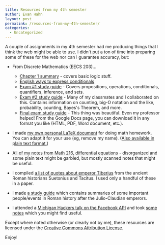 ```yaml
---
title: Resources from my 4th semester
author: Evan Hahn
layout: post
permalink: /resources-from-my-4th-semester/
categories:
  - Uncategorized
---
```

A couple of assignments in my 4th semester had me producing things that I think the web might be able to use. I didn't put a ton of time into preparing some of these for the web nor can I guarantee accuracy, but:

*   From Discrete Mathematics (EECS 203)...
    
    *   [Chapter 1 summary][1] - covers basic logic stuff.
    *   [English ways to express conditionals][2]
    *   [Exam #1 study guide][3] - Covers propositions, operations, conditionals, quantifiers, inference, and sets.
    *   [Exam #2 study guide][4] - Many of my classmates and I collaborated on this. Contains information on counting, big-O notation and the like, probability, counting, Bayes's Theorem, and more.
    *   [Final exam study guide][5] - This thing was beautiful. Even my professor helped! From the Google Docs page, you can download it in any format you like (HTML, PDF, Word document, etc.).

*   I made [my own personal LaTeX document][6] for doing math homework. You can adapt it for your use (eg, remove my name). ([Also available in plain text format.][7])

*   [All of my notes from Math 216, differential equations][8] - disorganized and some plain text might be garbled, but mostly scanned notes that might be useful.

*   I compiled [a list of quotes about emperor Tiberius][9] from the ancient Roman historians Suetonius and Tacitus. I used only a handful of these in a paper.

*   I made [a study guide][10] which contains summaries of some important people/events in Roman history after the Julio-Claudian emperors.

*   I attended a [Michigan Hackers talk on the Facebook API][11] and took [some notes][12] which you might find useful.

Except where noted otherwise (or clearly not by me), these resources are licensed under the [Creative Commons Attribution License][13].

Enjoy!

 [1]: http://evanhahn.com/wp-content/uploads/2012/04/203-ch1.html
 [2]: http://evanhahn.com/wp-content/uploads/2012/04/203-conditionals.txt
 [3]: http://evanhahn.com/wp-content/uploads/2012/04/2031.html
 [4]: http://evanhahn.com/wp-content/uploads/2012/04/2032.html
 [5]: https://docs.google.com/document/d/1hX-LtkQyKA3tfPZ-WsWTuSDWOm0YCdBrSmwSBNyZHrY/edit
 [6]: http://evanhahn.com/wp-content/uploads/2012/04/latex.tex
 [7]: http://evanhahn.com/wp-content/uploads/2012/04/latex.txt
 [8]: http://evanhahn.com/wp-content/uploads/2012/04/216
 [9]: http://evanhahn.com/?page_id=722
 [10]: http://evanhahn.com/wp-content/uploads/2012/04/Classic-Civ-376-exam-2-study-guide.txt
 [11]: https://www.facebook.com/events/295140433893135/
 [12]: http://evanhahn.com/?page_id=742
 [13]: http://creativecommons.org/licenses/by/3.0/
